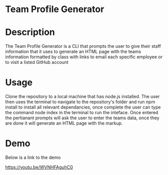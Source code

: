# Team Profile Generator

# Description
The Team Profile Generator is a CLI that prompts the user to give their staff information that it uses to generate an HTML page with the teams information formatted by class with links to email each specific employee or to visit a listed GitHub account

# Usage 
Clone the repository to a local machine that has node.js installed. The user then uses the terminal to navigate to the repository's folder and run npm install to install all relevant dependancies, once complete the user can type the command node index in the terminal to run the inteface.  Once entered the pertianant prompts will ask the user to enter the teams data, once they are done it will generate an HTML page with the markup.

# Demo
Below is a link to the demo

https://youtu.be/WVNHFAguhC0
